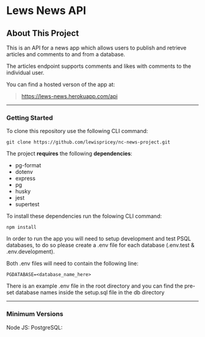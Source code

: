 # Lews News API

## About This Project
This is an API for a news app which allows users to publish and retrieve articles and comments to and from a database.

The articles endpoint supports comments and likes with comments to the individual user.

You can find a hosted verson of the app at: 

>https://lews-news.herokuapp.com/api
---
### Getting Started
To clone this repository use the following CLI command:

`git clone https://github.com/lewispricey/nc-news-project.git`


The project **requires** the following **dependencies**:
- pg-format
- dotenv
- express
- pg
- husky
- jest
- supertest


To install these dependencies run the folowing CLI command:

`npm install`

In order to run the app you will need to setup development and test PSQL databases, to do so please create a .env file for each database (.env.test & .env.development).

Both .env files will need to contain the following line: 

`PGDATABASE=<database_name_here>`

There is an example .env file in the root directory and you can find the pre-set database names inside the setup.sql file in the db directory

---
### Minimum Versions
Node JS:
PostgreSQL: 